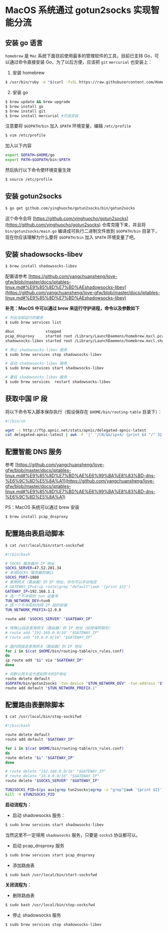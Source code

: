 # MacOS 系统通过 gotun2socks 实现智能分流

## 安装 go 语言

`homebrew` 是 `Mac` 系统下面目前使用最多的管理软件的工具，目前已支持 Go，可以通过命令直接安装 Go，为了以后方便，应该把 `git` `mercurial` 也安装上：

1. 安装 homebrew

```bash
$ /usr/bin/ruby -e "$(curl -fsSL https://raw.githubusercontent.com/Homebrew/install/master/install)"
```

2. 安装 go

```bash
$ brew update && brew upgrade
$ brew install go
$ brew install git
$ brew install mercurial #可选安装
```

注意要将 `$GOPATH/bin` 加入 `$PATH` 环境变量，编辑 `/etc/profile`

```bash
$ vim /etc/profile 
```

加入以下内容

```bash
export GOPATH=$HOME/go
export PATH=$GOPATH/bin:$PATH
```

然后执行以下命令使环境变量生效

```bash
$ source /etc/profile
```

## 安装 gotun2socks

```bash
$ go get github.com/yinghuocho/gotun2socks/bin/gotun2socks
```

这个命令会将 [https://github.com/yinghuocho/gotun2socks](https://github.com/yinghuocho/gotun2socks) 仓库克隆下来，并且将 `bin/gotun2socks/main.go` 编译成可执行二进制文件放到 `$GOPATH/bin` 目录下，现在你应该理解为什么要将 `$GOPATH/bin` 加入 `$PATH` 环境变量了吧。

## 安装 shadowsocks-libev

```bash
$ brew install shadowsocks-libev
```

配置请参考 [https://github.com/yangchuansheng/love-gfw/blob/master/docs/iptables-linux.md#%E9%85%8D%E7%BD%AEshadowsocks-libev](https://github.com/yangchuansheng/love-gfw/blob/master/docs/iptables-linux.md#%E9%85%8D%E7%BD%AEshadowsocks-libev)

**补充：MacOS 中可以通过 brew 来运行守护进程，命令以及参数如下**

```bash
# 列出当前运行的服务
$ sudo brew services list

dbus              stopped
pcap_dnsproxy     started root /Library/LaunchDaemons/homebrew.mxcl.pcap_dnsproxy.plist
shadowsocks-libev started root /Library/LaunchDaemons/homebrew.mxcl.shadowsocks-libev.plist

# 停止 shadowsocks-libev 服务
$ sudo brew services stop shadowsocks-libev

# 启动 shadowsocks-libev 服务
$ sudo brew services start shadowsocks-libev

# 重启 shadowsocks-libev 服务
$ sudo brew services  restart shadowsocks-libev
```

## 获取中国 IP 段

将以下命令写入脚本保存执行（假设保存在 `$HOME/bin/routing-table` 目录下）：

```bash
#!/bin/sh

wget -c http://ftp.apnic.net/stats/apnic/delegated-apnic-latest
cat delegated-apnic-latest | awk -F '|' '/CN/&&/ipv4/ {print $4 "/" 32-log($5)/log(2)}' | cat > $HOME/bin/routing-table/cn_rules.conf
```

## 配置智能 DNS 服务

参考 [https://github.com/yangchuansheng/love-gfw/blob/master/docs/iptables-linux.md#%E9%85%8D%E7%BD%AE%E6%99%BA%E8%83%BD-dns-%E6%9C%8D%E5%8A%A1](https://github.com/yangchuansheng/love-gfw/blob/master/docs/iptables-linux.md#%E9%85%8D%E7%BD%AE%E6%99%BA%E8%83%BD-dns-%E6%9C%8D%E5%8A%A1)

PS：MacOS 系统可以通过 brew 安装

```bash
$ brew install pcap_dnsproxy
```

## 配置路由表启动脚本

```bash
$ cat /usr/local/bin/start-socksfwd

#!/bin/bash

# SOCKS 服务器的 IP 地址
SOCKS_SERVER=47.52.201.34
# 本地SOCKS 服务器的端口
SOCKS_PORT=1080
# 家用网关（路由器）的 IP 地址，你也可以手动指定
# GATEWAY_IP=$(ip route|grep "default"|awk '{print $3}')
GATEWAY_IP=192.168.1.1
# 选一个不冲突的 tun 设备号
TUN_NETWORK_DEV=tun0
# 选一个不冲突的内网 IP 段的前缀
TUN_NETWORK_PREFIX=12.0.0

route add "$SOCKS_SERVER" "$GATEWAY_IP"

# 特殊ip段走家用网关（路由器）的 IP 地址（如局域网联机）
# route add "192.168.0.0/16" "$GATEWAY_IP"
# route add "10.8.0.0/16" "$GATEWAY_IP"

# 国内网段走家用网关（路由器）的 IP 地址
for i in $(cat $HOME/bin/routing-table/cn_rules.conf)
do
ip route add "$i" via "$GATEWAY_IP"
done

# 将默认网关设为虚拟网卡的IP地址
route delete default
$GOPATH/bin/gotun2socks -tun-device "$TUN_NETWORK_DEV" -tun-address "$TUN_NETWORK_PREFIX.2" -tun-gw "$TUN_NETWORK_PREFIX.1" -local-socks-addr "127.0.0.1:$SOCKS_PORT"
route add default "$TUN_NETWORK_PREFIX.1"
```

## 配置路由表删除脚本

```bash
$ cat /usr/local/bin/stop-socksfwd

#!/bin/bash

route delete default
route add default "$GATEWAY_IP"

for i in $(cat $HOME/bin/routing-table/cn_rules.conf)
do
route delete "$i" "$GATEWAY_IP"
done

# route delete "192.168.0.0/16" "$GATEWAY_IP"
# route delete "10.8.0.0/16" "$GATEWAY_IP"
route delete "$SOCKS_SERVER" "$GATEWAY_IP"

TUN2SOCKS_PID=$(ps aux|grep tun2socks|egrep -v "grep"|awk '{print $2}')
kill -9 $TUN2SOCKS_PID
```

**启动流程为：**

+ 启动 shadowsocks 服务：

```bash
$ sudo brew services start shadowsocks-libev
```

当然这里不一定得用 `shadowsocks` 服务，只要是 `socks5` 协议都可以。

+ 启动 pcap_dnsproxy 服务

```bash
$ sudo brew services start pcap_dnsproxy
```

+ 添加路由表

```bash
$ sudo bash /usr/local/bin/start-socksfwd
```

**关闭流程为：**

+ 删除路由表

```bash
$ sudo bash /usr/local/bin/stop-socksfwd
```

+ 停止 shadowsocks 服务

```bash
$ sudo brew services stop shadowsocks-libev
```



